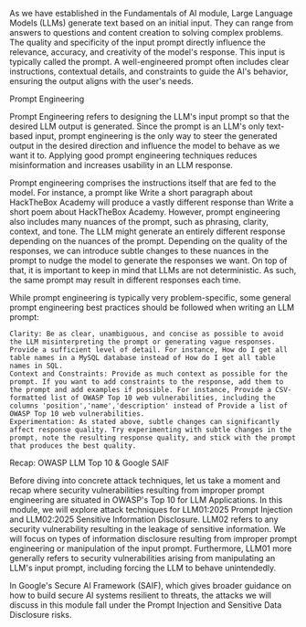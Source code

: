 

As we have established in the Fundamentals of AI module, Large Language Models (LLMs) generate text based on an initial input. They can range from answers to questions and content creation to solving complex problems. The quality and specificity of the input prompt directly influence the relevance, accuracy, and creativity of the model's response. This input is typically called the prompt. A well-engineered prompt often includes clear instructions, contextual details, and constraints to guide the AI's behavior, ensuring the output aligns with the user's needs.


Prompt Engineering

Prompt Engineering refers to designing the LLM's input prompt so that the desired LLM output is generated. Since the prompt is an LLM's only text-based input, prompt engineering is the only way to steer the generated output in the desired direction and influence the model to behave as we want it to. Applying good prompt engineering techniques reduces misinformation and increases usability in an LLM response.

Prompt engineering comprises the instructions itself that are fed to the model. For instance, a prompt like Write a short paragraph about HackTheBox Academy will produce a vastly different response than Write a short poem about HackTheBox Academy. However, prompt engineering also includes many nuances of the prompt, such as phrasing, clarity, context, and tone. The LLM might generate an entirely different response depending on the nuances of the prompt. Depending on the quality of the responses, we can introduce subtle changes to these nuances in the prompt to nudge the model to generate the responses we want. On top of that, it is important to keep in mind that LLMs are not deterministic. As such, the same prompt may result in different responses each time.

While prompt engineering is typically very problem-specific, some general prompt engineering best practices should be followed when writing an LLM prompt:

    Clarity: Be as clear, unambiguous, and concise as possible to avoid the LLM misinterpreting the prompt or generating vague responses. Provide a sufficient level of detail. For instance, How do I get all table names in a MySQL database instead of How do I get all table names in SQL.
    Context and Constraints: Provide as much context as possible for the prompt. If you want to add constraints to the response, add them to the prompt and add examples if possible. For instance, Provide a CSV-formatted list of OWASP Top 10 web vulnerabilities, including the columns 'position','name','description' instead of Provide a list of OWASP Top 10 web vulnerabilities.
    Experimentation: As stated above, subtle changes can significantly affect response quality. Try experimenting with subtle changes in the prompt, note the resulting response quality, and stick with the prompt that produces the best quality.

Recap: OWASP LLM Top 10 & Google SAIF

Before diving into concrete attack techniques, let us take a moment and recap where security vulnerabilities resulting from improper prompt engineering are situated in OWASP's Top 10 for LLM Applications. In this module, we will explore attack techniques for LLM01:2025 Prompt Injection and LLM02:2025 Sensitive Information Disclosure. LLM02 refers to any security vulnerability resulting in the leakage of sensitive information. We will focus on types of information disclosure resulting from improper prompt engineering or manipulation of the input prompt. Furthermore, LLM01 more generally refers to security vulnerabilities arising from manipulating an LLM's input prompt, including forcing the LLM to behave unintendedly.

In Google's Secure AI Framework (SAIF), which gives broader guidance on how to build secure AI systems resilient to threats, the attacks we will discuss in this module fall under the Prompt Injection and Sensitive Data Disclosure risks.